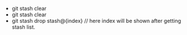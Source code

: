 - git stash clear
- git stash clear
- git stash drop stash@{index}   // here index will be shown after getting stash list.
